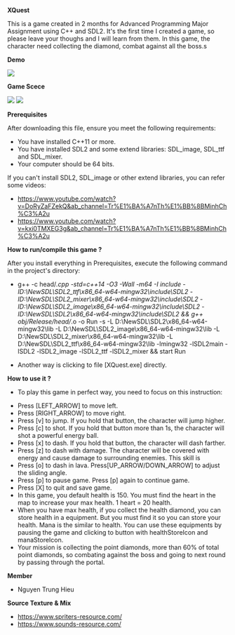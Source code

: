 **XQuest**

This is a game created in 2 months for Advanced Programming Major Assignment using C++ and SDL2. It's the first time I created a game, so please leave your thoughs and I will learn from them.
In this game, the character need collecting the diamond, combat against all the boss.s

**Demo**

<img src=https://imgur.com/i7f4DND>

**Game Scece**

<img src=https://imgur.com/VggNEMq>

<img src=https://imgur.com/LDrTV7I>


**Prerequisites**

After downloading this file, ensure you meet the following requirements:
* You have installed C++11 or more.
* You have installed SDL2 and some extend libraries: SDL_image, SDL_ttf and SDL_mixer.
* Your computer should be 64 bits.

If you can't install SDL2, SDL_image or other extend libraries, you can refer some videos:
* https://www.youtube.com/watch?v=DoRyZaFZekQ&ab_channel=Tr%E1%BA%A7nTh%E1%BB%8BMinhCh%C3%A2u
* https://www.youtube.com/watch?v=kxi0TMXEG3g&ab_channel=Tr%E1%BA%A7nTh%E1%BB%8BMinhCh%C3%A2u

**How to run/compile this game ?**

After you install everything in Prerequisites, execute the following command in the project's directory: 
* g++ -c head/*.cpp -std=c++14 -O3 -Wall -m64 -I include -ID:\NewSDL\SDL2_ttf\x86_64-w64-mingw32\include\SDL2 -ID:\NewSDL\SDL2_mixer\x86_64-w64-mingw32\include\SDL2 -ID:\NewSDL\SDL2_image\x86_64-w64-mingw32\include\SDL2 -ID:\NewSDL\SDL2\x86_64-w64-mingw32\include\SDL2 && g++ obj/Release/head/*.o -o Run -s -L D:\NewSDL\SDL2\x86_64-w64-mingw32\lib -L D:\NewSDL\SDL2_image\x86_64-w64-mingw32\lib -L D:\NewSDL\SDL2_mixer\x86_64-w64-mingw32\lib -L D:\NewSDL\SDL2_ttf\x86_64-w64-mingw32\lib -lmingw32 -lSDL2main -lSDL2 -lSDL2_image -lSDL2_ttf -lSDL2_mixer && start Run
- Another way is clicking to file [XQuest.exe] directly.

**How to use it ?**

- To play this game in perfect way, you need to focus on this instruction:
* Press [LEFT_ARROW] to move left.
* Press [RIGHT_ARROW] to move right.
* Press [v] to jump. If you hold that button, the character will jump higher.
* Press [c] to shot. If you hold that button more than 1s, the character will shot a powerful energy ball.
* Press [x] to dash. If you hold that button, the character will dash farther.
* Press [z] to dash with damage. The character will be covered with energy and cause damage to surrounding enemies. This skill is
* Press [o] to dash in lava. Press[UP_ARROW/DOWN_ARROW] to adjust the sliding angle.
* Press [p] to pause game. Press [p] again to continue game.
* Press [X] to quit and save game.
* In this game, you default health is 150. You must find the heart in the map to increase your max health. 1 heart = 20 health.
* When you have max health, if you collect the health diamond, you can store health in a equipment. But you must find it so you can store your health. Mana is the similar to health. You can use these equipments by pausing the game and clicking to button with healthStoreIcon and manaStoreIcon.
* Your mission is collecting the point diamonds, more than 60% of total point diamonds, so combating against the boss and going to next round by passing through the portal.

**Member**
* Nguyen Trung Hieu

**Source Texture & Mix**

* https://www.spriters-resource.com/
* https://www.sounds-resource.com/ 






